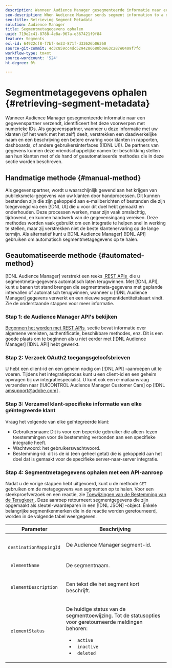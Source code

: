 ```yaml
---
description: Wanneer Audience Manager gesegmenteerde informatie naar een gegevenspartner verzendt, identificeert het deze voorwerpen met numerieke IDs. Als gegevenspartner, wanneer u deze informatie met uw klanten (of het werk met het zelf) deelt, verstrekken een daadwerkelijke naam en een beschrijving een betere ervaring voor klanten in rapporten, dashboards, of ander gebruikersinterface (UI). De partners van gegevens kunnen deze vriendschappelijke namen ter beschikking stellen aan hun klanten met of de hand of geautomatiseerde methodes die in deze sectie worden beschreven.
seo-description: When Audience Manager sends segment information to a data partner, it identifies these objects with numeric IDs. As a data partner, when you share this information with your customers (or work with it yourself), an actual name and description provide a better experience for customers in reports, dashboards, or other user interfaces (UI). Data partners can make these friendly names available to their customers with either the manual or automated methods described in this section.
seo-title: Retrieving Segment Metadata
solution: Audience Manager
title: Segmentmetagegevens ophalen
uuid: 719e2c41-8788-4e8a-967a-e367421f9f84
feature: Segments
exl-id: 64922cf8-f7bf-4e33-871f-d33626b06360
source-git-commit: 4d3c859cc4dc5294286680b0e63c287e0409f7fd
workflow-type: tm+mt
source-wordcount: '524'
ht-degree: 0%

---
```


# Segmentmetagegevens ophalen {#retrieving-segment-metadata}

Wanneer Audience Manager gesegmenteerde informatie naar een gegevenspartner verzendt, identificeert het deze voorwerpen met numerieke IDs. Als gegevenspartner, wanneer u deze informatie met uw klanten (of het werk met het zelf) deelt, verstrekken een daadwerkelijke naam en een beschrijving een betere ervaring voor klanten in rapporten, dashboards, of andere gebruikersinterfaces ([!DNL UI]). De partners van gegevens kunnen deze vriendschappelijke namen ter beschikking stellen aan hun klanten met of de hand of geautomatiseerde methodes die in deze sectie worden beschreven.

## Handmatige methode {#manual-method}

Als gegevenspartner, wordt u waarschijnlijk gewend aan het krijgen van publieksmeta-gegevens van uw klanten door handprocessen. Dit kunnen bestanden zijn die zijn gekoppeld aan e-mailberichten of bestanden die zijn toegevoegd via een [!DNL UI] die u voor dit doel hebt gemaakt en onderhouden. Deze processen werken, maar zijn vaak omslachtig, tijdrovend, en kunnen handwerk van de gegevensingang vereisen. Deze methodes worden vaak gebruikt om een integratie te helpen snel in werking te stellen, maar zij verstrekken niet de beste klantenervaring op de lange termijn. Als alternatief kunt u [!DNL Audience Manager] [!DNL API] gebruiken om automatisch segmentmetagegevens op te halen.

## Geautomatiseerde methode {#automated-method}

[!DNL Audience Manager] verstrekt een reeks [&#x200B; REST APIs &#x200B;](../../api/rest-api-main/rest-api-main.md) die u segmentmeta-gegevens automatisch laten terugwinnen. Met [!DNL API], kunt u banen tot stand brengen die segmentmeta-gegevens met geplande intervallen of automatisch terugwinnen, wanneer u [!DNL Audience Manager] gegevens verwerkt en een nieuwe segmentidentiteitskaart vindt. Zie de onderstaande stappen voor meer informatie.

### Stap 1: de Audience Manager API&#39;s bekijken

[&#x200B; Begonnen het worden met REST APIs &#x200B;](../../api/rest-api-main/aam-api-getting-started.md) sectie bevat informatie over algemene vereisten, authentificatie, beschikbare methodes, enz. Dit is een goede plaats om te beginnen als u niet eerder met [!DNL Audience Manager] [!DNL API] hebt gewerkt.

### Stap 2: Verzoek OAuth2 toegangsgeloofsbrieven

U hebt een client-id en een geheim nodig om [!DNL API] -aanroepen uit te voeren. Tijdens het integratieproces kunt u een client-id en een geheim opvragen bij uw integratiespecialist. U kunt ook een e-mailaanvraag verzenden naar [!UICONTROL Audience Manager Customer Care] op [!DNL amsupport@adobe.com] .

### Stap 3: Verzamel klant-specifieke informatie van elke geïntegreerde klant

Vraag het volgende van elke geïntegreerde klant:

* Gebruikersnaam: Dit is voor een beperkte gebruiker die alleen-lezen toestemmingen voor de bestemming verbonden aan een specifieke integratie heeft.
* Wachtwoord: het gebruikerswachtwoord.
* Bestemming-id: dit is de id (een geheel getal) die is gekoppeld aan het doel dat is gemaakt voor de specifieke server-naar-server integratie.

### Stap 4: Segmentmetagegevens ophalen met een API-aanroep

Nadat u de vorige stappen hebt uitgevoerd, kunt u de methode `GET` gebruiken om de metagegevens van segmenten op te halen. Voor een steekproefverzoek en een reactie, zie [&#x200B; Toewijzingen van de Bestemming van de Terugkeer &#x200B;](../../api/rest-api-main/aam-api-destinations/aam-api-retrieve-destinations.md#return-dest-mappings). Deze aanroep retourneert segmentgegevens die zijn opgemaakt als sleutel-waardeparen in een [!DNL JSON] -object. Enkele belangrijke segmentkenmerken die in de reactie worden geretourneerd, worden in de volgende tabel weergegeven.

<table id="table_446384AE9A36408A9C570CB7DB72C3D6"> 
 <thead> 
  <tr> 
   <th colname="col1" class="entry"> Parameter </th> 
   <th colname="col2" class="entry"> Beschrijving </th> 
  </tr> 
 </thead>
 <tbody> 
  <tr> 
   <td colname="col1"> <p> <code> destinationMappingId</code> </p> </td> 
   <td colname="col2"> <p>De <span class="keyword"> Audience Manager </span> segment-id. </p> </td> 
  </tr> 
  <tr> 
   <td colname="col1"> <p> <code> elementName</code> </p> </td> 
   <td colname="col2"> <p>De segmentnaam. </p> </td> 
  </tr> 
  <tr> 
   <td colname="col1"> <p> <code> elementDescription</code> </p> </td> 
   <td colname="col2"> <p>Een tekst die het segment kort beschrijft. </p> </td> 
  </tr> 
  <tr> 
   <td colname="col1"> <p> <code> elementStatus</code> </p> </td> 
   <td colname="col2"> <p>De huidige status van de segmenttoewijzing. Tot de statusopties voor geretourneerde meldingen behoren: </p> 
    <ul id="ul_BA3A1F5A773D4ECD9A1A3A1118BDDA8A"> 
     <li id="li_A12B858BD0AD4F35BCD50A4D113D86FF"> <code> active</code> </li> 
     <li id="li_98C04A861C2D4364B5FBD24498E8E9C5"> <code> inactive</code> </li> 
     <li id="li_1913A10948894FF3B507C0A3FE775CC1"> <code> deleted</code> </li> 
    </ul> </td> 
  </tr> 
 </tbody> 
</table>
